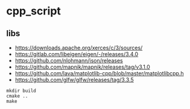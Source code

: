 # cpp_script

## libs
* https://downloads.apache.org/xerces/c/3/sources/
* https://gitlab.com/libeigen/eigen/-/releases/3.4.0
* https://github.com/nlohmann/json/releases
* https://github.com/mapnik/mapnik/releases/tag/v3.1.0
* https://github.com/lava/matplotlib-cpp/blob/master/matplotlibcpp.h
* https://github.com/glfw/glfw/releases/tag/3.3.5
```
mkdir build
cmake ..
make
```
